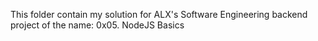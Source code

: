 This folder contain my solution for ALX's Software Engineering backend project of the name: 0x05. NodeJS Basics
